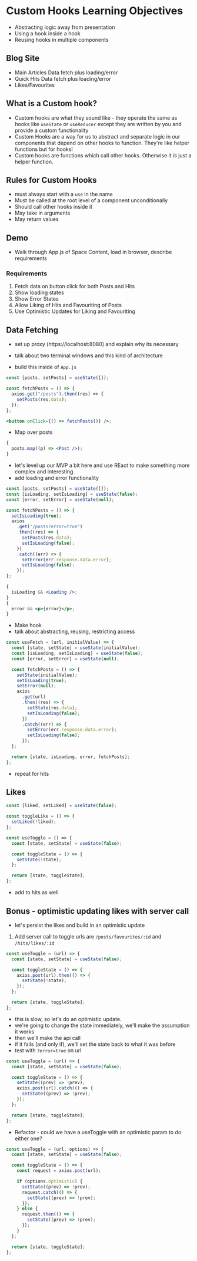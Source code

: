 # Custom Hooks Learning Objectives

- Abstracting logic away from presentation
- Using a hook inside a hook
- Reusing hooks in multiple components

## Blog Site

- Main Articles Data fetch plus loading/error
- Quick Hits Data fetch plus loading/error
- Likes/Favourites

## What is a Custom hook?

- Custom hooks are what they sound like - they operate the same as hooks like `useState` or `useReducer` except they are written by you and provide a custom functionality
- Custom Hooks are a way for us to abstract and separate logic in our components that depend on other hooks to function. They're like helper functions but for hooks!
- Custom hooks are functions which call other hooks. Otherwise it _is_ just a helper function.

## Rules for Custom Hooks

- must always start with a `use` in the name
- Must be called at the root level of a component unconditionally
- Should call other hooks inside it
- May take in arguments
- May return values

## Demo

- Walk through App.js of Space Content, load in browser, describe requirements

### Requirements

1. Fetch data on button click for both Posts and Hits
2. Show loading states
3. Show Error States
4. Allow Liking of Hits and Favouriting of Posts
5. Use Optimistic Updates for Liking and Favouriting

## Data Fetching

- set up proxy (https://localhost:8080) and explain why its necessary
- talk about two terminal windows and this kind of architecture

- build this inside of `App.js`

```jsx
const [posts, setPosts] = useState([]);

const fetchPosts = () => {
  axios.get("/posts").then((res) => {
    setPosts(res.data);
  });
};

<button onClick={() => fetchPosts()} />;
```

- Map over posts

```jsx
{
  posts.map((p) => <Post />);
}
```

- let's level up our MVP a bit here and use REact to make something more complex and interesting
- add loading and error functionality

```jsx
const [posts, setPosts] = useState([]);
const [isLoading, setIsLoading] = useState(false);
const [error, setError] = useState(null);

const fetchPosts = () => {
  setIsLoading(true);
  axios
    .get("/posts?error=true")
    .then((res) => {
      setPosts(res.data);
      setIsLoading(false);
    })
    .catch((err) => {
      setError(err.response.data.error);
      setIsLoading(false);
    });
};

{
  isLoading && <Loading />;
}
{
  error && <p>{error}</p>;
}
```

- Make hook
- talk about abstracting, reusing, restricting access

```js
const useFetch = (url, initialValue) => {
  const [state, setState] = useState(initialValue);
  const [isLoading, setIsLoading] = useState(false);
  const [error, setError] = useState(null);

  const fetchPosts = () => {
    setState(initialValue);
    setIsLoading(true);
    setError(null);
    axios
      .get(url)
      .then((res) => {
        setState(res.data);
        setIsLoading(false);
      })
      .catch((err) => {
        setError(err.response.data.error);
        setIsLoading(false);
      });
  };

  return [state, isLoading, error, fetchPosts];
};
```

- repeat for hits

## Likes

```jsx
const [liked, setLiked] = useState(false);

const toggleLike = () => {
  setLiked(!liked);
};
```

```jsx
const useToggle = () => {
  const [state, setState] = useState(false);

  const toggleState = () => {
    setState(!state);
  };

  return [state, toggleState];
};
```

- add to hits as well

## Bonus - optimistic updating likes with server call

- let's persist the likes and build in an optimistic update

1. Add server call to toggle
   urls are `/posts/favourites/:id` and `/hits/likes/:id`

```jsx
const useToggle = (url) => {
  const [state, setState] = useState(false);

  const toggleState = () => {
    axios.post(url).then(() => {
      setState(!state);
    });
  };

  return [state, toggleState];
};
```

- this is slow, so let's do an optimistic update.
- we're going to change the state immediately, we'll make the assumption it works
- then we'll make the api call
- if it fails (and only if), we'll set the state back to what it was before
- test with `?error=true` on url

```jsx
const useToggle = (url) => {
  const [state, setState] = useState(false);

  const toggleState = () => {
    setState((prev) => !prev);
    axios.post(url).catch(() => {
      setState((prev) => !prev);
    });
  };

  return [state, toggleState];
};
```

- Refactor - could we have a useToggle with an optimistic param to do either one?

```jsx
const useToggle = (url, options) => {
  const [state, setState] = useState(false);

  const toggleState = () => {
    const request = axios.post(url);

    if (options.optimistic) {
      setState((prev) => !prev);
      request.catch(() => {
        setState((prev) => !prev);
      });
    } else {
      request.then(() => {
        setState((prev) => !prev);
      });
    }
  };

  return [state, toggleState];
};
```
